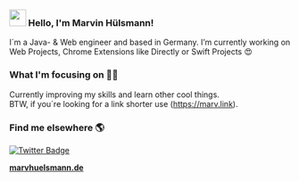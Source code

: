 ### <img src="https://media.giphy.com/media/hvRJCLFzcasrR4ia7z/giphy.gif" width="30px"> Hello, I'm <strong>Marvin Hülsmann</strong>!

I´m a Java- & Web engineer and based in Germany. I’m currently working on Web Projects, Chrome Extensions like Directly or Swift Projects 😍

### What I'm focusing on 👨‍💻

Currently improving my skills and learn other cool things.<br />
BTW, if you´re looking for a link shorter use (https://marv.link).

### Find me elsewhere 🌎

[![Twitter Badge](https://img.shields.io/badge/-Twitter-1ca0f1?style=flat-square&labelColor=1ca0f1&logo=twitter&logoColor=white&link=https://twitter.com/_diogorodrigues)](https://twitter.com/marvhuelsmann)


**[marvhuelsmann.de](https://marvhuelsmann.de/)**
